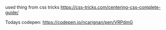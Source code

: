 used thing from css tricks https://css-tricks.com/centering-css-complete-guide/

Todays codepen: https://codepen.io/ncarignan/pen/VRPdmG
